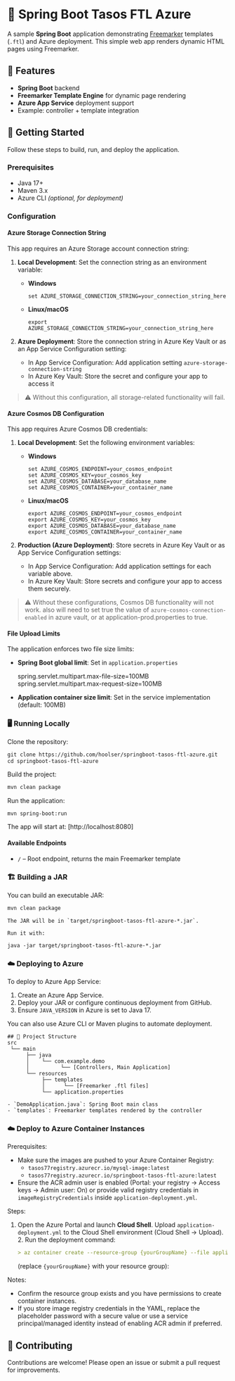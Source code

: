 # 🌱 Spring Boot Tasos FTL Azure


A sample **Spring Boot** application demonstrating [Freemarker](https://freemarker.apache.org/) templates (`.ftl`) and Azure deployment. This simple web app renders dynamic HTML pages using Freemarker.



## 🚀 Features

- **Spring Boot** backend
- **Freemarker Template Engine** for dynamic page rendering
- **Azure App Service** deployment support
- Example: controller + template integration



## 🏁 Getting Started

Follow these steps to build, run, and deploy the application.



### Prerequisites

- Java 17+
- Maven 3.x
- Azure CLI _(optional, for deployment)_


### Configuration

#### Azure Storage Connection String

This app requires an Azure Storage account connection string:

1. **Local Development**: Set the connection string as an environment variable:

   - **Windows**
     ```
     set AZURE_STORAGE_CONNECTION_STRING=your_connection_string_here
     ```
   - **Linux/macOS**
     ```
     export AZURE_STORAGE_CONNECTION_STRING=your_connection_string_here
     ```

2. **Azure Deployment**: Store the connection string in Azure Key Vault or as an App Service Configuration setting:
   - In App Service Configuration: Add application setting `azure-storage-connection-string`
   - In Azure Key Vault: Store the secret and configure your app to access it

> ⚠️ Without this configuration, all storage-related functionality will fail.

#### Azure Cosmos DB Configuration

This app requires Azure Cosmos DB credentials:

1. **Local Development**: Set the following environment variables:

    - **Windows**
      ```
      set AZURE_COSMOS_ENDPOINT=your_cosmos_endpoint
      set AZURE_COSMOS_KEY=your_cosmos_key
      set AZURE_COSMOS_DATABASE=your_database_name
      set AZURE_COSMOS_CONTAINER=your_container_name
      ```
    - **Linux/macOS**
      ```
      export AZURE_COSMOS_ENDPOINT=your_cosmos_endpoint
      export AZURE_COSMOS_KEY=your_cosmos_key
      export AZURE_COSMOS_DATABASE=your_database_name
      export AZURE_COSMOS_CONTAINER=your_container_name
      ```

2. **Production (Azure Deployment)**: Store secrets in Azure Key Vault or as App Service Configuration settings:
    - In App Service Configuration: Add application settings for each variable above.
    - In Azure Key Vault: Store secrets and configure your app to access them securely.

> ⚠️ Without these configurations, Cosmos DB functionality will not work. also will need to set true the value of `azure-cosmos-connection-enabled` in azure vault, or at application-prod.properties to true.

#### File Upload Limits

The application enforces two file size limits:

- **Spring Boot global limit**: Set in `application.properties`

  spring.servlet.multipart.max-file-size=100MB
  spring.servlet.multipart.max-request-size=100MB



- **Application container size limit**: Set in the service implementation (default: 100MB)



### 🖥️ Running Locally

Clone the repository:

```markdown
git clone https://github.com/hoolser/springboot-tasos-ftl-azure.git
cd springboot-tasos-ftl-azure
```



Build the project:
```markdown
mvn clean package
```



Run the application:
```
mvn spring-boot:run
```



The app will start at: [http://localhost:8080]



#### Available Endpoints

- `/` – Root endpoint, returns the main Freemarker template



### 🏗️ Building a JAR

You can build an executable JAR:
```markdown
mvn clean package
```

```
The JAR will be in `target/springboot-tasos-ftl-azure-*.jar`.
```
```
Run it with:

java -jar target/springboot-tasos-ftl-azure-*.jar
```


### ☁️ Deploying to Azure

To deploy to Azure App Service:

1. Create an Azure App Service.
2. Deploy your JAR or configure continuous deployment from GitHub.
3. Ensure `JAVA_VERSION` in Azure is set to Java 17.

You can also use Azure CLI or Maven plugins to automate deployment.


````
## 📁 Project Structure
src
 └── main
      ├── java
      │    └── com.example.demo
      │          └── [Controllers, Main Application]
      └── resources
           ├── templates
           │      └── [Freemarker .ftl files]
           └── application.properties
````           
```
- `DemoApplication.java`: Spring Boot main class
- `templates`: Freemarker templates rendered by the controller
```

### ☁️ Deploy to Azure Container Instances

Prerequisites:
- Make sure the images are pushed to your Azure Container Registry:
    - `tasos77registry.azurecr.io/mysql-image:latest`
    - `tasos77registry.azurecr.io/springboot-tasos-ftl-azure:latest`
- Ensure the ACR admin user is enabled (Portal: your registry → Access keys → Admin user: On) or provide valid registry credentials in `imageRegistryCredentials` inside `application-deployment.yml`.

Steps:
1. Open the Azure Portal and launch **Cloud Shell**. Upload `application-deployment.yml` to the Cloud Shell environment (Cloud Shell → Upload).
   2. Run the deployment command:
   ```markdown
   > az container create --resource-group {yourGroupName} --file application-deployment.yml 
    ```
   (replace `{yourGroupName}` with your resource group):

Notes:
- Confirm the resource group exists and you have permissions to create container instances.
- If you store image registry credentials in the YAML, replace the placeholder password with a secure value or use a service principal/managed identity instead of enabling ACR admin if preferred.


## 🤝 Contributing

Contributions are welcome! Please open an issue or submit a pull request for improvements.
